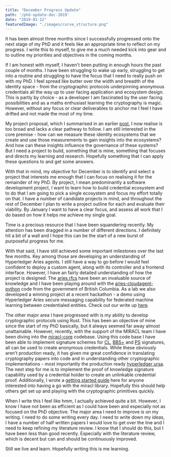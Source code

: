 ```yaml
---
title: "December Progress Update"
path: '/phd-update-dec-2019'
date: "2019-01-12"
featuredImage: "./images/curve_structure.png"  
---
```


It has been almost three months since I successfully progressed onto the next stage of my PhD and it feels like an appropriate time to reflect on my progress. I write this to myself, to give me a much needed kick into gear and to outline my priorities and objectives in the coming months. 

If I am honest with myself, I haven't been putting in enough hours the past couple of months. I have been struggling to wake up early, struggling to get into a routine and struggling to have the focus that I need to really push on with my PhD. I feel spread like butter over the width and breadth of the identity space - from the cryptographic protocols underpinning anonymous credentials all the way up to user facing application and ecosystem design. This is partly by choice - as a developer I am fascinated by the user facing possibilities and as a maths enthusiast learning the cryptography is magic.  However, without any focus or clear deliverables to anchor me I feel I have drifted and not made the most of my time.

My project proposal, which I summarised in an earlier [post](https://wip-abramson.dev/research-summary), I now realise is too broad and lacks a clear pathway to follow. I am still interested in the core premise - how can we measure these identity ecosystems that we create and use those measurements to gain insights into the ecosystems? And how can these insights influence the governance of these systems? But I need a project to build, something that is mine, something that focuses and directs my learning and research. Hopefully something that I can apply these questions to and get some answers.

With that in mind, my objective for December is to identify and select a project that interests me enough that I can focus on realising it for the remainder of my PhD. By project, I mean predominantly a software development project, I want to learn how to build credential ecosystem and to do that I am going to pick a single ecosystem and focus my effort totally on that. I have a number of candidate projects in mind, and throughout the rest of December I plan to write a project outline for each and evaluate their viability. By January I want to have a clear focus, and assess all work that I do based on how it helps me achieve my single goal.

Time is a precious resource that I have been squandering recently. My attention has been dragged in a number of different directions. I definitely hit a bit of a wall and I hope this can be the start of a new burst of purposeful progress for me.

With that said, I have still achieved some important milestones over the last few months. Key among those are developing an understanding of Hyperledger Aries agents. I still have a way to go before I would feel confident to deploy a custom agent, along with its controller and a frontend interface. However, I have an fairly detailed understanding of how the project is designed. The [aries rfcs](https://github.com/hyperledger/aries-rfcs) have been an invaluable source of knowledge and I have been playing around with the [aries-cloudagent-python](https://github.com/hyperledger/aries-cloudagent-python) code from the government of British Columbia. As a lab we also developed a winning project at a recent hackathon - a demo using Hyperledger Aries secure messaging capability for federated machine learning between credentialed entities. Check out our write up [here](https://medium.com/@adam.hall/diffusion-hackathon-2019-b5dd0c29aab5).

The other major area I have progressed with is my ability to develop cryptographic protocols using Rust. This has been an objective of mine since the start of my PhD basically, but it always seemed far away almost unattainable. However, recently, with the support of the MIRACL team I have been diving into the [miracl-core](https://github.com/miracl/core) codebase. Using this code base I have been able to implement signature schemes for [CL](https://www.iacr.org/archive/crypto2004/31520055/cl04.pdf), [BBS+](https://eprint.iacr.org/2016/663.pdf) and [PS](http://citeseerx.ist.psu.edu/viewdoc/download?doi=10.1.1.699.2251&rep=rep1&type=pdf) signatures, all can be used to create anonymous credentials. While these obviously aren't production ready, it has given me great confidence in translating cryptography papers into code and in understanding other cryptographic implementations - most importantly the production ready [hyperledger ursa](https://github.com/hyperledger/ursa). The next step for me is to implement the proof of knowledge signature capability used by a credential holder to create an unlinkable credential proof. Additionally, I wrote a [getting started guide](https://wip-abramson.dev/miracl-core) here for anyone interested into having a go with the miracl library. Hopefully this should help others get set up and playing with the cryptographic primitives quickly. 

When I write this I feel like hmm, I actually achieved quite a bit. However, I know I have not been as efficient as I could have been and especially not as focused on the PhD objective. The major area I need to improve is on my writing. I need to do some writing every day. I need to write down my ideas, I have a number of half written papers I would love to get over the line and I need to keep refining my literature review. I know that I should do this, but I have been less than good recently. Especially with the literature review, which is decent but can and should be continuously improved.

Still we live and learn. Hopefully writing this is me learning.
